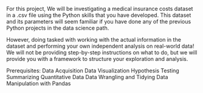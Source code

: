 For this project, 
We will be investigating a medical insurance costs dataset in a .csv file using 
the Python skills that you have developed. This dataset and its parameters will 
seem familiar if you have done any of the previous Python projects in the data science path.

However, doing tasked with working with the actual information in the dataset and performing your own 
independent analysis on real-world data! We will not be providing step-by-step instructions on what to do, but we will provide you with a framework to structure your exploration and analysis.

Prerequisites:
Data Acquisition
Data Visualization
Hypothesis Testing
Summarizing Quantitative Data
Data Wrangling and Tidying
Data Manipulation with Pandas
